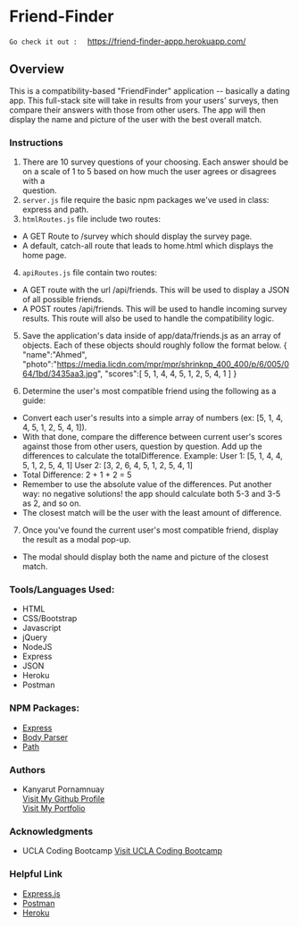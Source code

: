 # Friend-Finder
`Go check it out :  `   https://friend-finder-appp.herokuapp.com/
## Overview
This is a compatibility-based "FriendFinder" application -- basically a dating app. This full-stack site will take in results from your users' surveys, then compare their answers with those from other users. The app will then display the name and picture of the user with the best overall match. 


### Instructions

1. There are 10 survey questions of your choosing. Each answer should be on a scale of 1 to 5 based on how much the user agrees or disagrees with a    
   question.
2. `server.js` file require the basic npm packages we've used in class: express and path.
3. `htmlRoutes.js` file include two routes:
 - A GET Route to /survey which should display the survey page.
 - A default, catch-all route that leads to home.html which displays the home page.

4. `apiRoutes.js` file contain two routes:
 - A GET route with the url /api/friends. This will be used to display a JSON of all possible friends.
 - A POST routes /api/friends. This will be used to handle incoming survey results. This route will also be used to handle the compatibility logic.

5. Save the application's data inside of app/data/friends.js as an array of objects. Each of these objects should roughly follow the format below.
  {
  "name":"Ahmed",
  "photo":"https://media.licdn.com/mpr/mpr/shrinknp_400_400/p/6/005/064/1bd/3435aa3.jpg",
  "scores":[
      5,
      1,
      4,
      4,
      5,
      1,
      2,
      5,
      4,
      1
    ]
}

6. Determine the user's most compatible friend using the following as a guide:
- Convert each user's results into a simple array of numbers (ex: [5, 1, 4, 4, 5, 1, 2, 5, 4, 1]).
- With that done, compare the difference between current user's scores against those from other users, question by question. Add up the differences to calculate   the totalDifference.
Example:
User 1: [5, 1, 4, 4, 5, 1, 2, 5, 4, 1]
User 2: [3, 2, 6, 4, 5, 1, 2, 5, 4, 1]
- Total Difference: 2 + 1 + 2 = 5
- Remember to use the absolute value of the differences. Put another way: no negative solutions! the app should calculate both 5-3 and 3-5 as 2, and so on.
- The closest match will be the user with the least amount of difference.

7. Once you've found the current user's most compatible friend, display the result as a modal pop-up.
- The modal should display both the name and picture of the closest match.

### Tools/Languages Used:
 - HTML
 - CSS/Bootstrap
 - Javascript
 - jQuery
 - NodeJS
 - Express
 - JSON
 - Heroku
 - Postman

### NPM Packages:
- <a href="https://www.npmjs.com/package/express">Express</a>
- <a href="https://www.npmjs.com/package/body-parser">Body Parser</a>
- <a target="_blank" rel="nofollow" href="https://www.npmjs.com/package/path">Path</a>

### Authors
  - Kanyarut Pornamnuay
  <br><a target="_blank" rel="nofollow" href="https://github.com/benbaba2525">Visit My Github Profile</a>
  <br><a target="_blank" rel="nofollow" href="https://benbaba2525.github.io/My-Portfolio/">Visit My Portfolio</a>


### Acknowledgments
  - UCLA Coding Bootcamp   <a target="_blank" rel="nofollow" href="https://bootcamp.uclaextension.edu/coding/">Visit UCLA Coding Bootcamp</a>

### Helpful Link

  - <a target="_blank" rel="nofollow" href="https://expressjs.com/">Express.js</a>
  - <a target="_blank" rel="nofollow" href="https://www.postman.com/">Postman</a>
  - <a target="_blank" rel="nofollow" href="https://devcenter.heroku.com/articles/getting-started-with-nodejs#set-up">Heroku</a>

